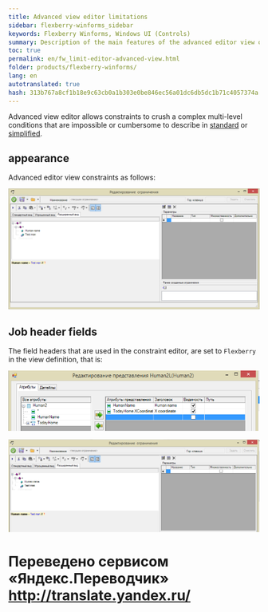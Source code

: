 ```yaml
--- 
title: Advanced view editor limitations 
sidebar: flexberry-winforms_sidebar 
keywords: Flexberry Winforms, Windows UI (Controls) 
summary: Description of the main features of the advanced editor view of the limitations in win application 
toc: true 
permalink: en/fw_limit-editor-advanced-view.html 
folder: products/flexberry-winforms/ 
lang: en 
autotranslated: true 
hash: 313b767a8cf1b18e9c63cb0a1b303e0be846ec56a01dc6db5dc1b71c4057374a 
--- 
```

<!-- Article is in development)))--> 

Advanced view editor allows constraints to crush a complex multi-level conditions that are impossible or cumbersome to describe in [standard](fw_standart-view-limits-editor.html) or [simplified](fw_limit-editor-simple-view.html). 

## appearance 

Advanced editor view constraints as follows: 

![](/images/pages/products/flexberry-winforms/subsystems/limits/advanced-view.png) 

## Job header fields 
The field headers that are used in the constraint editor, are set to `Flexberry` in the view definition, that is: 

![](/images/pages/products/flexberry-winforms/subsystems/limits/field-caption.png) 

![](/images/pages/products/flexberry-winforms/subsystems/limits/field-caption1.png) 



 # Переведено сервисом «Яндекс.Переводчик» http://translate.yandex.ru/